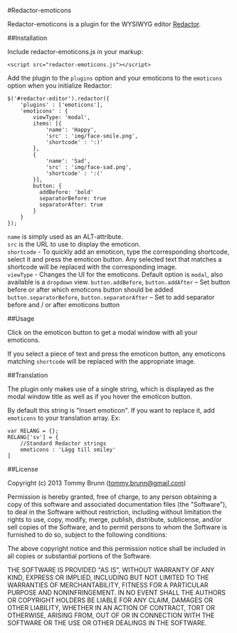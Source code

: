 #Redactor-emoticons

Redactor-emoticons is a plugin for the WYSIWYG editor [Redactor](http://imperavi.com/redactor/).

##Installation

Include redactor-emoticons.js in your markup:

    <script src="redactor-emoticons.js"></script>

Add the plugin to the `plugins` option and your emoticons to the `emoticons` option when you initialize Redactor:

    $('#redactor-editor').redactor({
        'plugins' : ['emoticons'],
        'emoticons' : {
            viewType: 'modal',
            items: [{
                'name': 'Happy',
                'src' : 'img/face-smile.png',
                'shortcode' : ':)'
            },
            {
                'name': 'Sad',
                'src' : 'img/face-sad.png',
                'shortcode' : ':('
            }],
            button: {
              addBefore: 'bold'
              separatorBefore: true
              separatorAfter: true
            }
        }
    });

`name` is simply used as an ALT-attribute.  
`src` is the URL to use to display the emoticon.  
`shortcode` - To quickly add an emoticon, type the corresponding shortcode, select it and press the emoticon button. Any selected text that matches a shortcode will be replaced with the corresponding image.  
`viewType` - Changes the UI for the emoticons. Default option is `modal`, also available is a `dropdown` view.
`button.addBefore`, `button.addAfter` – Set button before or after which emoticons button should be added
`button.separatorBefore`, `button.separatorAfter` – Set to add separator before and / or after emoticons button

##Usage

Click on the emoticon button to get a modal window with all your emoticons.

If you select a piece of text and press the emoticon button, any emoticons matching `shortcode` will be replaced with the appropriate image.

##Translation

The plugin only makes use of a single string, which is displayed as the modal window title as well as if you hover the emoticon button.

By default this string is "Insert emoticon". If you want to replace it, add `emoticons` to your translation array. Ex:

    var RELANG = {};
    RELANG['sv'] = {
        //Standard Redactor strings
        emoticons : 'Lägg till smiley'
    ]

##License

Copyright (c) 2013 Tommy Brunn (tommy.brunn@gmail.com)

Permission is hereby granted, free of charge, to any person obtaining a copy of this software and associated documentation files (the "Software"), to deal in the Software without restriction, including without limitation the rights to use, copy, modify, merge, publish, distribute, sublicense, and/or sell copies of the Software, and to permit persons to whom the Software is furnished to do so, subject to the following conditions:

The above copyright notice and this permission notice shall be included in all copies or substantial portions of the Software.

THE SOFTWARE IS PROVIDED "AS IS", WITHOUT WARRANTY OF ANY KIND, EXPRESS OR IMPLIED, INCLUDING BUT NOT LIMITED TO THE WARRANTIES OF MERCHANTABILITY, FITNESS FOR A PARTICULAR PURPOSE AND NONINFRINGEMENT. IN NO EVENT SHALL THE AUTHORS OR COPYRIGHT HOLDERS BE LIABLE FOR ANY CLAIM, DAMAGES OR OTHER LIABILITY, WHETHER IN AN ACTION OF CONTRACT, TORT OR OTHERWISE, ARISING FROM, OUT OF OR IN CONNECTION WITH THE SOFTWARE OR THE USE OR OTHER DEALINGS IN THE SOFTWARE.
  
    
